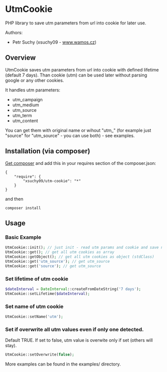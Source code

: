 # UtmCookie

PHP library to save utm parameters from url into cookie for later use.

Authors:
 - Petr Suchy (xsuchy09 - www.wamos.cz)

## Overview

UtmCookie saves utm parameters from url into cookie with defined lifetime (default 7 days). Than cookie (utm) can be used later without parsing google or any other cookies.

It handles utm parameters:
- utm_campaign
- utm_medium
- utm_source
- utm_term
- utm_content

You can get them with original name or wihout "utm_" (for example just "source" for "utm_source" - you can use both) - see examples.

## Installation (via composer)

[Get composer](http://getcomposer.org/doc/00-intro.md) and add this in your requires section of the composer.json:

```
{
    "require": {
        "xsuchy09/utm-cookie": "*"
    }
}
```

and then

```
composer install
```

## Usage

### Basic Example

```php
UtmCookie::init(); // just init - read utm params and cookie and save new values (is auto called by first call of UtmCookie::get method)
UtmCookie::get(); // get all utm cookies as array
UtmCookie::getObject(); // get all utm cookies as object (stdClass)
UtmCookie::get('utm_source'); // get utm_source
UtmCookie::get('source'); // get utm_source
```

### Set lifetime of utm cookie

```php
$dateInterval = DateInterval::createFromDateString('7 days');
UtmCookie::setLifetime($dateInterval);
```

### Set name of utm cookie

```php
UtmCookie::setName('utm');
```

### Set if overwrite all utm values even if only one detected.
Default TRUE. If set to false, utm value is overwite only if set (others will stay).

```php
UtmCookie::setOverwrite(false);
```

More examples can be found in the examples/ directory.